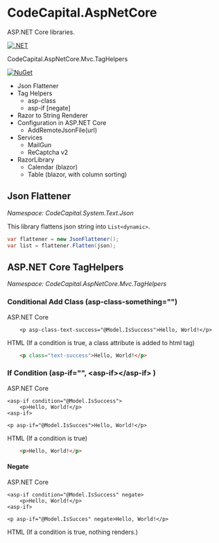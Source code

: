# CodeCapital.AspNetCore

ASP.NET Core libraries.

[![.NET](https://github.com/codecapital/CodeCapital.AspNetCore/actions/workflows/dotnet.yml/badge.svg)](https://github.com/codecapital/CodeCapital.AspNetCore/actions/workflows/dotnet.yml)

CodeCapital.AspNetCore.Mvc.TagHelpers

[![NuGet](https://img.shields.io/nuget/v/CodeCapital.AspNetCore.Mvc.TagHelpers.svg?style=flat-square&label=nuget)](https://www.nuget.org/packages/CodeCapital.AspNetCore.Mvc.TagHelpers)

- Json Flattener
- Tag Helpers
  - asp-class
  - asp-if \[negate\]
- Razor to String Renderer
- Configuration in ASP.NET Core
  - AddRemoteJsonFile(url)
- Services
  - MailGun
  - ReCaptcha v2
- RazorLibrary
  - Calendar (blazor)
  - Table (blazor, with column sorting)


## Json Flattener
*Namespace: CodeCapital.System.Text.Json*

This library flattens json string into
```List<dynamic>```.

```c#
var flattener = new JsonFlattener();
var list = flattener.Flatten(json);
```


## ASP.NET Core TagHelpers
*Namespace: CodeCapital.AspNetCore.Mvc.TagHelpers*

### Conditional Add Class (asp-class-something="")

ASP.NET Core
```aspnet
    <p asp-class-text-success="@Model.IsSuccess">Hello, World!</p>
```
HTML (If a condition is true, a class attribute is added to html tag)
```html
    <p class="text-success">Hello, World!</p>
```

### If Condition (asp-if="", &lt;asp-if&gt;&lt;/asp-if&gt; )

ASP.NET Core
```aspnet
<asp-if condition="@Model.IsSuccess">
    <p>Hello, World!</p>
<asp-if>

<p asp-if="@Model.IsSucces">Hello, World!</p>
```
HTML (If a condition is true)
```html
    <p>Hello, World!</p>
```
#### Negate
ASP.NET Core
```aspnet
<asp-if condition="@Model.IsSuccess" negate>
    <p>Hello, World!</p>
<asp-if>

<p asp-if="@Model.IsSucces" negate>Hello, World!</p>
```
HTML (If a condition is true, nothing renders.)
```html
```



